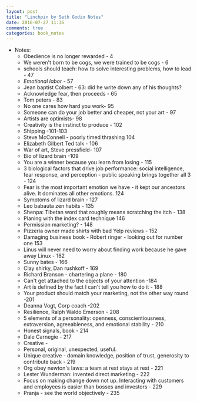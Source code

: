 ```yaml
---
layout: post
title: "Linchpin by Seth Godin Notes"
date: 2016-07-27 11:36
comments: true
categories: book_notes
---
```


- Notes:
  - Obedience is no longer rewarded - 4
  - We weren't born to be cogs, we were trained to be cogs - 6
  - schools should teach: how to solve interesting problems, how to lead - 47
  - *Emotional labor* - 57
  - Jean baptist Colbert - 63: did he write down any of his thoughts?
  - Acknowledge fear, then proceeds - 65
  - Tom peters - 83
  - No one cares how hard you work- 95
  - Someone can do your job better and cheaper, not your art - 97
  - Artists are optimists- 98
  - Creativity is the instinct to produce - 102
  - Shipping -101-103
  - Steve McConnell - poorly timed thrashing 104
  - Elizabeth Gilbert Ted talk - 106
  - War of art, Steve pressfield- 107
  - Bio of lizard brain -109
  - You are a winner because you learn from losing - 115
  - 3 biological factors that drive job performance: social intelligence, fear response, and perception - public speaking brings together all 3 - 124
  - Fear is the most important emotion we have - it kept our ancestors alive. It dominates all other emotions. 124
  - Symptoms of lizard brain - 127
  - Leo babauta zen habits - 135
  - Shenpa: Tibetan word that roughly means scratching the itch - 138
  - Planing with the index card technique  146
  - Permission marketing? - 148
  - Pizzeria owner made shirts with bad Yelp reviews - 152
  - Damaging business book - Robert ringer - looking out for number one 153
  - Linus will never need to worry about finding work because he gave away Linux - 162
  - Sunny bates - 166
  - Clay shirky, Dan rushkoff - 169
  - Richard Branson - chartering a plane - 180
  - Can't get attached to the objects of your attention -184
  - Art is defined by the fact I can't tell you how to do it - 188
  - Your product should match your marketing, not the other way round -201
  - Deanna Vogt, Corp coach -202
  - Resilience, Ralph Waldo Emerson - 208
  - 5 elements of a personality: openness, conscientiousness, extraversion, agreeableness, and emotional stability - 210
  - Honest signals, book - 214
  - Dale Carnegie - 217
  - Creative -
  -   Personal, original, unexpected, useful.
  - Unique creative - domain knowledge, position of trust, generosity to contribute back - 219
  - Org obey newton's laws: a team at rest stays at rest - 221
  - Lester Wunderman: invented direct marketing - 222
  - Focus on making change down not up. Interacting with customers and employees is easier than bosses and investors - 229
  - Pranja - see the world objectively - 235
